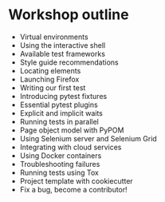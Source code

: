 # Workshop outline
* Virtual environments
* Using the interactive shell
* Available test frameworks
* Style guide recommendations
* Locating elements
* Launching Firefox
* Writing our first test
* Introducing pytest fixtures
* Essential pytest plugins
* Explicit and implicit waits
* Running tests in parallel
* Page object model with PyPOM
* Using Selenium server and Selenium Grid
* Integrating with cloud services
* Using Docker containers
* Troubleshooting failures
* Running tests using Tox
* Project template with cookiecutter
* Fix a bug, become a contributor!

